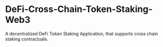 # DeFi-Cross-Chain-Token-Staking-Web3
A decentralized DeFi Token Staking Application, that supports cross chain staking contractuals.
